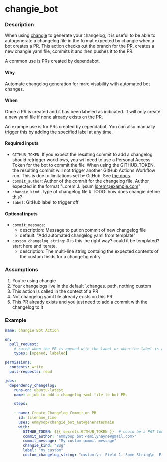 # changie_bot

### Description
When using [changie](https://changie.dev/) to generate your changelog, it is useful to be able to autogenerate a changelog file in the format expected by changie when a bot creates a PR.  This action checks out the branch for the PR, creates a new changie yaml file, commits it and then pushes it to the PR.

A common use is PRs created by dependabot.

#### Why
Automate changelog generation for more visability with automated bot changes.

#### When
Once a PR is created and it has been labeled as indicated.  It will only create a new yaml file if none already exists on the PR.  

An exampe use is for PRs created by dependabot.  You can also manually trigger this by adding the specified label at any time.

#### Required inputs

- `GITHUB_TOKEN`: If you expect the resulting commit to add a changelog should retrigger workflows, you will need to use a Personal Access Token for the bot to commit the file.  When using the GITHUB_TOKEN, the resulting commit will not trigger another GitHub Actions Workflow run. This is due to limitations set by GitHub. See [the docs](https://docs.github.com/en/actions/security-guides/automatic-token-authentication#using-the-github_token-in-a-workflow).
- `commit_author`: Author of the commit for the changelog file. Author expected in the format "Lorem J. Ipsum <lorem@example.com>"
- `changie_kind`: Type of changelog file  # TODO: how does changie define this?
- `label`: GitHub label to trigger off

#### Optional inputs

- `commit_message`:
    - description: Message to put on commit of new changelog file
    - default: "Add automated changelog yaml from template"
- `custom_changelog_string`: # is this the right way?  could it be templated? start here and iterate.
    - description: The multi-line string containg the expected contents of the custom fields for a changelog entry.

### Assumptions

1. You're using changie
2. Your changelogs live in the default `.changes. path, nothing custom
3. This action is called in the context of a PR
4. Not changelog yaml file already exists on this PR
5. This PR already exists and you just need to add a commit with the changelog to it

### Example

```yaml
name: Changie Bot Action

on:
  pull_request:
    # catch when the PR is opened with the label or when the label is added
    types: [opened, labeled]

permissions:
  contents: write
  pull-requests: read

jobs:
  dependency_changelog:
    runs-on: ubuntu-latest
    name: a job to add a changelog yaml file to bot PRs

    steps:
    
    - name: Create Changelog Commit on PR
      id: filename_time
      uses: emmyoop/changie_bot_autogenerate@main
      with:
        GITHUB_TOKEN: ${{ secrets.GITHUB_TOKEN }}  # could be a PAT too
        commit_author: "emmyoop bot <emilyhayne@gmail.com>"
        commit_message: "My custom commit message"
        changie_kind: "Bug"
        label: "my_custom"
        custom_changelog_string: "custom:\n  Field 1: Some String\n  Field 2: 1\n  Field 3: a\n"
```
